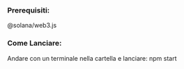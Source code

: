 ### Prerequisiti:
@solana/web3.js

### Come Lanciare:
Andare con un terminale nella cartella e lanciare: npm start